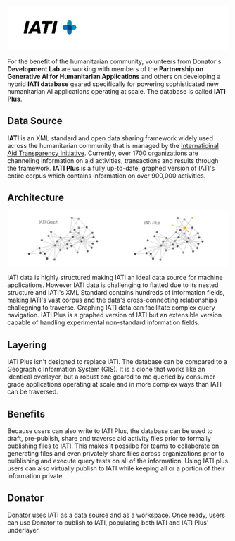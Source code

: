 ![IATI Plus Logo](https://github.com/Donator-ai/Development-Lab/blob/main/Media/iatiplus_db2.png)

For the benefit of the humanitarian community, volunteers from Donator's **Development Lab** are working with members of the **Partnership on Generative AI for Humanitarian Applications** and others on developing a hybrid **IATI database** geared specifically for powering sophisticated new humanitarian AI applications operating at scale. The database is called **IATI Plus**.

## Data Source

**IATI** is an XML standard and open data sharing framework widely used across the humanitarian community that is managed by the [Internatioinal Aid Transparency Initiative](https://iatistandard.org/en/). Currently, over 1700 organizations are channeling information on aid activities, transactions and results through the framework. **IATI Plus** is a fully up-to-date, graphed version of IATI's entire corpus which contains information on over 900,000 activities.

## Architecture

![IATI Graph](https://github.com/Donator-ai/Development-Lab/blob/main/Media/IATI_IATIPlus.png)

IATI data is highly structured making IATI an ideal data source for machine applications. However IATI data is challenging to flatted due to its nested structure and IATI's XML Standard contains hundreds of information fields, making IATI's vast corpus and the data's cross-connecting relationships challegning to traverse. Graphing IATI data can facilitate complex query navigation. IATI Plus is a graphed version of IATI but an extensible version capable of handling experimental non-standard information fields.

## Layering

IATI Plus isn't designed to replace IATI. The database can be compared to a Geographic Information System (GIS). It is a clone that works like an identical overlayer, but a robust one geared to me queried by consumer grade applications operating at scale and in more complex ways than IATI can be traversed. 

## Benefits

Because users can also write to IATI Plus, the database can be used to draft, pre-publish, share and traverse aid activity files prior to formally publishing files to IATI. This makes it possilbe for teams to collaborate on generating files and even privately share files across organizations prior to pulblishing and execute query tests on all of the information. Using IATI plus users can also virtually publish to IATI while keeping all or a portion of their information private.

## Donator

Donator uses IATI as a data source and as a workspace. Once ready, users can use Donator to publish to IATI, populating both IATI and IATI Plus' underlayer.
